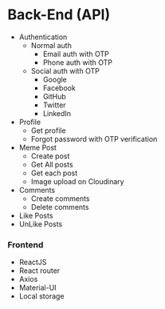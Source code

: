 # Back-End (API)

- Authentication
  - Normal auth
    - Email auth with OTP
    - Phone auth with OTP
  - Social auth with OTP
    - Google
    - Facebook
    - GitHub
    - Twitter
    - LinkedIn
- Profile
  - Get profile
  - Forgot password with OTP verification
- Meme Post 
  - Create post 
  - Get All posts
  - Get each post
  - Image upload on Cloudinary
- Comments
  - Create comments
  - Delete comments
- Like Posts
- UnLike Posts

### Frontend
- ReactJS
- React router
- Axios
- Material-UI
- Local storage